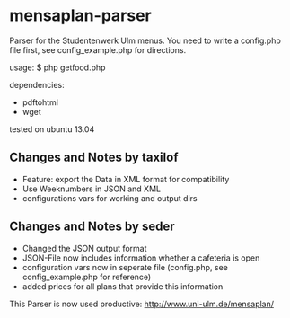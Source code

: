 mensaplan-parser
================

Parser for the Studentenwerk Ulm menus. You need to write a config.php file 
first, see config_example.php for directions. 

usage:
$ php getfood.php

dependencies:
 * pdftohtml
 * wget

tested on ubuntu 13.04


## Changes and Notes by taxilof
- Feature: export the Data in XML format for compatibility
- Use Weeknumbers in JSON and XML
- configurations vars for working and output dirs

## Changes and Notes by seder
- Changed the JSON output format
- JSON-File now includes information whether a cafeteria is open
- configuration vars now in seperate file (config.php, see config_example.php for reference)
- added prices for all plans that provide this information

This Parser is now used productive: http://www.uni-ulm.de/mensaplan/ 

